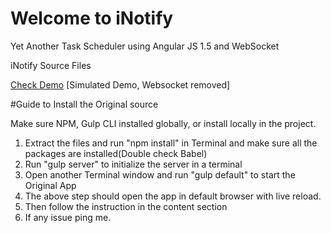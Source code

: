 # Welcome to iNotify
Yet Another Task Scheduler using Angular JS 1.5 and WebSocket

iNotify Source Files

[Check Demo](https://sriperu.github.io/iNotify/) [Simulated Demo, Websocket removed]

#Guide to Install the Original source

Make sure NPM, Gulp CLI installed globally, or install locally in the project.

1. Extract the files and run "npm install" in Terminal and make sure all the packages are installed(Double check Babel)
2. Run "gulp server" to initialize the server in a terminal
3. Open another Terminal window and run "gulp default" to start the Original App
4. The above step should open the app in default browser with live reload.
5. Then follow the instruction in the content section
6. If any issue ping me.

